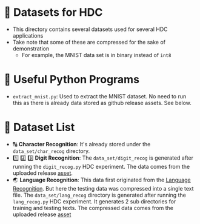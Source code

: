 # :notebook_with_decorative_cover: Datasets for HDC
- This directory contains several datasets used for several HDC applications
- Take note that some of these are compressed for the sake of demonstration
  - For example, the MNIST data set is in binary instead of `int8`

# :wrench: Useful Python Programs
- `extract_mnist.py`: Used to extract the MNIST dataset. No need to run this as there is already data stored as github release assets. See below.

# :briefcase: Dataset List
- :capital_abcd: **Character Recognition**: It's already stored under the `data_set/char_recog` directory.
- :one: :two: :three: **Digit Recognition**: The `data_set/digit_recog` is generated after running the `digit_recog.py` HDC experiment. The data comes from the uploaded release [asset](https://github.com/KULeuven-MICAS/hypercorex/releases/tag/ds_hdc_digit_recog_v.0.0.1).
- :earth_asia: **Language Recognition**: This data first originated from the [Language Recognition](https://github.com/abbas-rahimi/HDC-Language-Recognition). But here the testing data was compressed into a single text file. The `data_set/lang_recog` directory is generated after running the `lang_recog.py` HDC experiment. It generates 2 sub directories for training and testing texts. The compressed data comes from the uploaded release [asset](https://github.com/KULeuven-MICAS/hypercorex/releases/tag/ds_hdc_digit_recog_v.0.0.1)